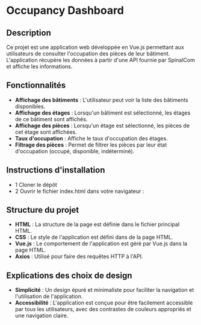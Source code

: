 # Occupancy Dashboard
## Description
Ce projet est une application web développée en Vue.js permettant aux utilisateurs de consulter l'occupation des pièces de leur bâtiment. 
L'application récupère les données à partir d'une API fournie par SpinalCom et affiche les informations.

## Fonctionnalités
- **Affichage des bâtiments** : L'utilisateur peut voir la liste des bâtiments disponibles.
- **Affichage des étages** : Lorsqu'un bâtiment est sélectionné, les étages de ce bâtiment sont affichés.
- **Affichage des pièces** : Lorsqu'un étage est sélectionné, les pièces de cet étage sont affichées.
- **Taux d'occupation** : Affiche le taux d'occupation des étages.
- **Filtrage des pièces** : Permet de filtrer les pièces par leur état d'occupation (occupé, disponible, indéterminé).

## Instructions d'installation
- 1 Cloner le dépôt
- 2 Ouvrir le fichier index.html dans votre navigateur :

## Structure du projet
- **HTML** : La structure de la page est définie dans le fichier principal HTML.
- **CSS** : Le style de l'application est défini dans de la page HTML.
- **Vue.js** : Le comportement de l'application est géré par Vue.js dans la page HTML.
- **Axios** : Utilisé pour faire des requêtes HTTP à l'API.


## Explications des choix de design
- **Simplicité** : Un design épuré et minimaliste pour faciliter la navigation et l'utilisation de l'application.
- **Accessibilité** : L'application est conçue pour être facilement accessible par tous les utilisateurs, avec des contrastes de couleurs appropriés et une navigation claire.